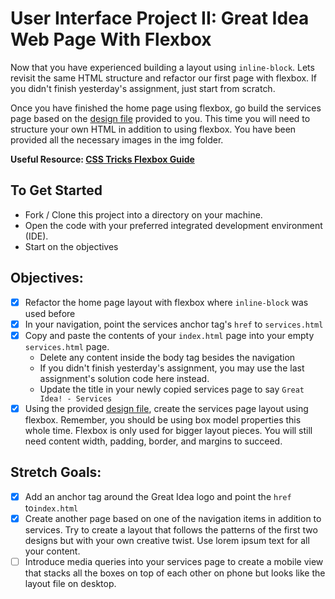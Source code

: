 # User Interface Project II: Great Idea Web Page With Flexbox

Now that you have experienced building a layout using `inline-block`.  Lets revisit the same HTML structure and refactor our first page with flexbox.  If you didn't finish yesterday's assignment, just start from scratch.

Once you have finished the home page using flexbox, go build the services page based on the [design file](design-files/services-desktop-design.png) provided to you.  This time you will need to structure your own HTML in addition to using flexbox.  You have been provided all the necessary images in the img folder.   


**Useful Resource: [CSS Tricks Flexbox Guide](https://css-tricks.com/snippets/css/a-guide-to-flexbox/)**

## To Get Started

* Fork / Clone this project into a directory on your machine.
* Open the code with your preferred integrated development environment (IDE).
* Start on the objectives

## Objectives:

- [x] Refactor the home page layout with flexbox where `inline-block` was used before
- [x] In your navigation, point the services anchor tag's `href` to `services.html`
- [x] Copy and paste the contents of your `index.html` page into your empty `services.html` page.  
  - Delete any content inside the body tag besides the navigation 
  - If you didn't finish yesterday's assignment, you may use the last assignment's solution code here instead.
  - Update the title in your newly copied services page to say `Great Idea! - Services`
- [x] Using the provided [design file](design-files/services-desktop-design.png), create the services page layout using flexbox.  Remember, you should be using box model properties this whole time.  Flexbox is only used for bigger layout pieces.  You will still need content width, padding, border, and margins to succeed. 

## Stretch Goals: 
- [x] Add an anchor tag around the Great Idea logo and point the `href` to`index.html`
- [x] Create another page based on one of the navigation items in addition to services.  Try to create a layout that follows the patterns of the first two designs but with your own creative twist.  Use lorem ipsum text for all your content.
- [ ] Introduce media queries into your services page to create a mobile view that stacks all the boxes on top of each other on phone but looks like the layout file on desktop.